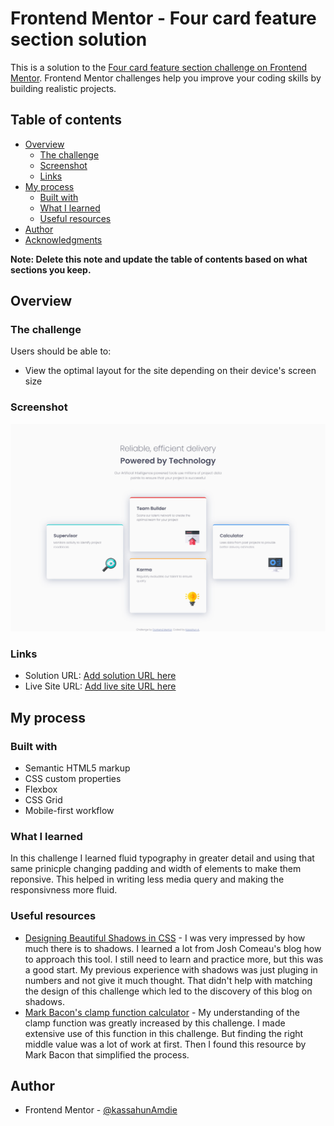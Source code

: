 # Frontend Mentor - Four card feature section solution

This is a solution to the [Four card feature section challenge on Frontend Mentor](https://www.frontendmentor.io/challenges/four-card-feature-section-weK1eFYK). Frontend Mentor challenges help you improve your coding skills by building realistic projects. 

## Table of contents

- [Overview](#overview)
  - [The challenge](#the-challenge)
  - [Screenshot](#screenshot)
  - [Links](#links)
- [My process](#my-process)
  - [Built with](#built-with)
  - [What I learned](#what-i-learned)
  - [Useful resources](#useful-resources)
- [Author](#author)
- [Acknowledgments](#acknowledgments)

**Note: Delete this note and update the table of contents based on what sections you keep.**

## Overview

### The challenge

Users should be able to:

- View the optimal layout for the site depending on their device's screen size

### Screenshot

![](./screenshot.jpg)



### Links

- Solution URL: [Add solution URL here](https://your-solution-url.com)
- Live Site URL: [Add live site URL here](https://your-live-site-url.com)

## My process

### Built with

- Semantic HTML5 markup
- CSS custom properties
- Flexbox
- CSS Grid
- Mobile-first workflow



### What I learned

In this challenge I learned fluid typography in greater detail and using that same prinicple changing padding and width of elements to make them reponsive. This helped in writing less media query and making the responsivness more fluid.



### Useful resources

- [Designing Beautiful Shadows in CSS](https://www.joshwcomeau.com/css/designing-shadows/) - I was very impressed by how much there is to shadows. I learned a lot from Josh Comeau's blog how to approach this tool. I still need to learn and practice more, but this was a good start. My previous experience with shadows was just pluging in numbers and not give it much thought. That didn't help with matching the design of this challenge which led to the discovery of this blog on shadows.
- [Mark Bacon's clamp function calculator](https://www.marcbacon.com/tools/clamp-calculator/) - My understanding of the clamp function was greatly increased by this challenge. I made extensive use of this function in this challenge. But finding the right middle value was a lot of work at first. Then I found this resource by Mark Bacon that simplified the process.



## Author


- Frontend Mentor - [@kassahunAmdie](https://www.frontendmentor.io/profile/yourusername)




